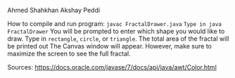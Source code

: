 Ahmed Shahkhan 
Akshay Peddi

How to compile and run program:
```javac FractalDrawer.java```
```Type in java FractalDrawer```
You will be prompted to enter which shape you would like to draw.
Type in ```rectangle```, ```circle```, or ```triangle```.
The total area of the fractal will be printed out
The Canvas window will appear. However, make sure to maximize the screen to see the full fractal.

Sources:
https://docs.oracle.com/javase/7/docs/api/java/awt/Color.html

